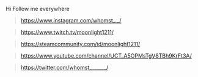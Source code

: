 Hi
Follow me everywhere

> https://www.instagram.com/whomst_._/

> https://www.twitch.tv/moonlight1211/

> https://steamcommunity.com/id/moonlight1211/

> https://www.youtube.com/channel/UCT_A5OPMsTgV8TBh9KrFt3A/

> https://twitter.com/whomst_______/

